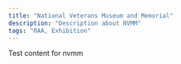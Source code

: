 ```yaml
---
title: "National Veterans Museum and Memorial"
description: "Description about NVMM"
tags: "RAA, Exhibition"
---
```


Test content for nvmm
